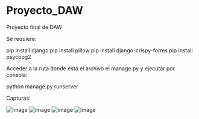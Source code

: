 # Proyecto_DAW
Proyecto final de DAW

Se requiere:

pip install django
pip install pillow
pip install django-crispy-forms
pip install psycopg2

Acceder a la ruta donde está el archivo el manage.py y ejecutar por consola:

python manage.py runserver

Capturas:

![image](https://user-images.githubusercontent.com/106404894/172028107-c2da6a0f-5002-4be0-bf05-534f40eccc51.png)
![image](https://user-images.githubusercontent.com/106404894/172028122-4a95556d-9bb9-46f0-868c-fc8a1dab2581.png)
![image](https://user-images.githubusercontent.com/106404894/172028132-cb8a16da-1be5-45e7-ba46-8b0500e01890.png)
![image](https://user-images.githubusercontent.com/106404894/172028142-15d56db8-d35c-4b1a-8f71-c6d75b7a4b9c.png)
